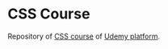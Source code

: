 # CSS Course
Repository of [CSS course](https://www.udemy.com/course/programacion-desarrollo-web/) of [Udemy platform](https://www.udemy.com/).
